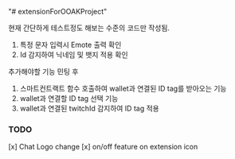 "# extensionForOOAKProject"

현재 간단하게 테스트정도 해보는 수준의 코드만 작성됨.

1. 특정 문자 입력시 Emote 출력 확인
2. Id 감지하여 닉네임 및 뱃지 적용 확인

추가해야할 기능
민팅 후

1. 스마트컨트랙트 함수 호출하여 wallet과 연결된 ID tag를 받아오는 기능
2. wallet과 연결할 ID tag 선택 기능
3. wallet과 연결된 twitchId 감지하여 ID tag 적용

### TODO

[x] Chat Logo change
[x] on/off feature on extension icon
